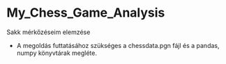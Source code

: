 # My_Chess_Game_Analysis
Sakk mérkőzéseim elemzése
- A megoldás futtatásához szükséges a chessdata.pgn fájl és a pandas, numpy könyvtárak megléte.
